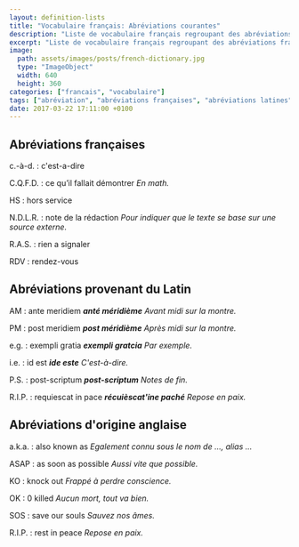 ```yaml
---
layout: definition-lists
title: "Vocabulaire français: Abréviations courantes"
description: "Liste de vocabulaire français regroupant des abréviations français, anglais et latines relativement courantes."
excerpt: "Liste de vocabulaire français regroupant des abréviations français, anglais et latines relativement courantes."
image:
  path: assets/images/posts/french-dictionary.jpg
  type: "ImageObject"
  width: 640
  height: 360
categories: ["francais", "vocabulaire"]
tags: ["abréviation", "abréviations françaises", "abréviations latines", "abréviations anglaises"]
date: 2017-03-22 17:11:00 +0100
---
```


## Abréviations françaises

c.-à-d.
: c'est-a-dire

C.Q.F.D.
: ce qu’il fallait démontrer
*En math.*

HS
: hors service

N.D.L.R.
: note de la rédaction
*Pour indiquer que le texte se base sur une source externe.*

R.A.S.
: rien a signaler

RDV
: rendez-vous


## Abréviations provenant du Latin

AM
: ante meridiem
*__anté méridième__ Avant midi sur la montre.*

PM
: post meridiem
*__post méridième__ Après midi sur la montre.*

e.g.
: exempli gratia
*__exempli gratcia__ Par exemple.*

i.e.
: id est
*__ide este__ C'est-à-dire.*

P.S.
: post-scriptum
*__post-scriptum__ Notes de fin.*

R.I.P.
: requiescat in pace
*__récuièscat'ine paché__ Repose en paix.*


## Abréviations d'origine anglaise

a.k.a.
: also known as
*Egalement connu sous le nom de …, alias …*

ASAP
: as soon as possible
*Aussi vite que possible.*

KO
: knock out
*Frappé à perdre conscience.*

OK
: 0 killed
*Aucun mort, tout va bien.*

SOS
: save our souls
*Sauvez nos âmes.*

R.I.P.
: rest in peace
*Repose en paix.*
